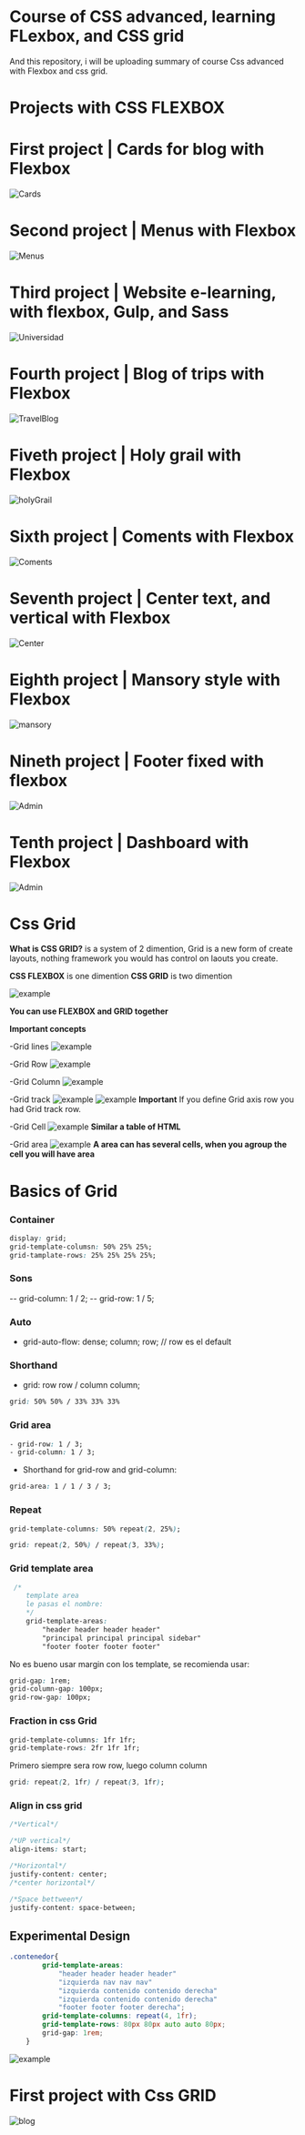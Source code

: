 # Course of CSS advanced, learning FLexbox, and CSS grid

And this repository, i will be uploading summary of course Css advanced with Flexbox and css grid.

# Projects with CSS FLEXBOX

# First project | Cards for blog with Flexbox

![Cards](https://github.com/g4brieljs/Course-Css-Flexbox-Grid/blob/master/01-Cards-flexbox/cardflexbox.png)

# Second project | Menus with Flexbox

![Menus](https://github.com/g4brieljs/Course-Css-Flexbox-Grid/blob/master/02-menus-flexbox/menus-flexbox.png)

# Third project | Website e-learning, with flexbox, Gulp, and Sass 

![Universidad](https://github.com/g4brieljs/Course-Css-Flexbox-Grid/blob/master/03-Universidad-flexbox-Sass-Gulp/unversidadflexbox.png)

# Fourth project | Blog of trips with Flexbox

![TravelBlog](https://github.com/g4brieljs/Course-Css-Flexbox-Grid/blob/master/04-Blog-viajes-flexbox/blog-flexbox.png)

# Fiveth project | Holy grail with Flexbox

![holyGrail](https://github.com/g4brieljs/Course-Css-Flexbox-Grid/blob/master/05-holy-grail-flexbox/holy-grail-flexbox.png)

# Sixth project | Coments with Flexbox

![Coments](https://github.com/g4brieljs/Course-Css-Flexbox-Grid/blob/master/07-layoutsFlex-flexbox/cometarios-flexbox.png)

# Seventh project | Center text, and vertical with Flexbox

![Center](https://github.com/g4brieljs/Course-Css-Flexbox-Grid/blob/master/07-layoutsFlex-flexbox/centrado-vertical.png)

# Eighth project | Mansory style with Flexbox

![mansory](https://github.com/g4brieljs/Course-Css-Flexbox-Grid/blob/master/07-layoutsFlex-flexbox/mansory-flexbox.png)

# Nineth project | Footer fixed with flexbox

![Admin](https://github.com/g4brieljs/Course-Css-Flexbox-Grid/blob/master/07-layoutsFlex-flexbox/footer-fijo-flexbox.png)

# Tenth project | Dashboard with Flexbox

![Admin](https://github.com/g4brieljs/Course-Css-Flexbox-Grid/blob/master/08-adminflex-flexbox/admin-flexbox-gulp-sass.png)

# Css Grid 

**What is CSS GRID?** is a system of 2 dimention, Grid is a new form of create layouts, nothing framework you would has control on laouts you create.

**CSS FLEXBOX** is one dimention
**CSS GRID** is two dimention

![example](https://github.com/g4brieljs/Course-Css-Flexbox-Grid/blob/master/09-CssGrid/basicGrid.png)

**You can use FLEXBOX and GRID together**

**Important concepts**

-Grid lines
![example](https://github.com/g4brieljs/Course-Css-Flexbox-Grid/blob/master/09-CssGrid/concept1.png)

-Grid Row
![example](https://github.com/g4brieljs/Course-Css-Flexbox-Grid/blob/master/09-CssGrid/concept2.png)

-Grid Column
![example](https://github.com/g4brieljs/Course-Css-Flexbox-Grid/blob/master/09-CssGrid/concept3.png)

-Grid track
![example](https://github.com/g4brieljs/Course-Css-Flexbox-Grid/blob/master/09-CssGrid/concept4.png)
![example](https://github.com/g4brieljs/Course-Css-Flexbox-Grid/blob/master/09-CssGrid/concept5.png)
**Important**
If you define Grid axis row you had Grid track row.

-Grid Cell
![example](https://github.com/g4brieljs/Course-Css-Flexbox-Grid/blob/master/09-CssGrid/concept6.png)
**Similar a table of HTML**

-Grid area
![example](https://github.com/g4brieljs/Course-Css-Flexbox-Grid/blob/master/09-CssGrid/concept7%5D.png)
**A area can has several cells, when you agroup the cell you will have area**

# Basics of Grid

### Container

```css
display: grid;
grid-template-columsn: 50% 25% 25%;
grid-tamplate-rows: 25% 25% 25% 25%;
```

### Sons

-- grid-column: 1 / 2;
-- grid-row: 1 / 5;

### Auto

- grid-auto-flow: dense; column; row;
// row es el default

### Shorthand
- grid: row row / column column;  
```css 
grid: 50% 50% / 33% 33% 33% 
```

### Grid area
```css
- grid-row: 1 / 3;
- grid-column: 1 / 3;
```
- Shorthand for grid-row and grid-column:
```css
grid-area: 1 / 1 / 3 / 3;
```

### Repeat

```css
grid-template-columns: 50% repeat(2, 25%);
```

```css
grid: repeat(2, 50%) / repeat(3, 33%);
```

### Grid template area

```css
 /*
    template area
    le pasas el nombre:
    */
    grid-template-areas: 
        "header header header header"
        "principal principal principal sidebar"
        "footer footer footer footer"
```

No es bueno usar margin con los template, se recomienda usar:
```css
grid-gap: 1rem;
grid-column-gap: 100px;
grid-row-gap: 100px;
```

### Fraction in css Grid
```css
grid-template-columns: 1fr 1fr;
grid-template-rows: 2fr 1fr 1fr;
```
Primero siempre sera row row, luego column column
```css
grid: repeat(2, 1fr) / repeat(3, 1fr);
```

### Align in css grid

```css
/*Vertical*/

/*UP vertical*/
align-items: start;
```

```css
/*Horizontal*/
justify-content: center;
/*center horizontal*/

/*Space bettween*/
justify-content: space-between;
```

## Experimental Design

```css
.contenedor{
        grid-template-areas: 
            "header header header header"
            "izquierda nav nav nav"
            "izquierda contenido contenido derecha"
            "izquierda contenido contenido derecha"
            "footer footer footer derecha";
        grid-template-columns: repeat(4, 1fr);
        grid-template-rows: 80px 80px auto auto 80px; 
        grid-gap: 1rem;
    }
```

![example](https://github.com/g4brieljs/Course-Css-Flexbox-Grid/blob/master/09-CssGrid/first1.png)

# First project with Css GRID

![blog](https://github.com/g4brieljs/Course-Css-Flexbox-Grid/blob/master/10-Blog-Grid/blog.png)
